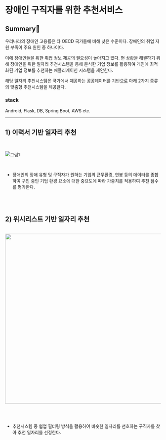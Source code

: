 # 장애인 구직자를 위한 추천서비스
 
## Summary🔎
우리나라의 장애인 고용률은 타 OECD 국가들에 비해 낮은 수준이다. 장애인의 취업 지원 부족이 주요 원인 중 하나이다. 

이에 장애인들을 위한 취업 정보 제공의 필요성이 높아지고 있다. 현 상황을 해결하기 위해 장애인을 위한 일자리 추천시스템을 통해 분석한 기업 정보를 활용하여 개인에 최적화된 기업 정보를 추천하는 애플리케이션 시스템을 제안한다. 

해당 일자리 추천시스템은 국가에서 제공하는 공공데이터를 기반으로 아래 2가지 종류의 맞춤형 추천시스템을 제공한다.

### stack
Android, Flask, DB, Spring Boot, AWS etc.

---

## 1) 이력서 기반 일자리 추천

<br>

![그림1](https://github.com/Jeong-Jisu/job_recommend_server/assets/112859100/8043f35f-e0a3-4f5c-bc86-69a859c30bf3)


<br>


- 장애인의 장애 유형 및 구직자가 원하는 기업의 근무환경, 연봉 등의 데이터를 종합하여 구인 중인 기업 환경 요소에 대한 중요도에 따라 가중치를 적용하여 추천 점수를 평가한다.

<br><br>

## 2) 위시리스트 기반 일자리 추천

<br>

<img src="https://github.com/Jeong-Jisu/job_recommend_server/assets/112859100/c3b9dc38-1af7-4883-8cf0-7153923a6a35" width="600" height="550"/>


<br><br>

- 추천시스템 중 협업 필터링 방식을 활용하여 비슷한 일자리를 선호하는 구직자를 찾아 추천 일자리를 선정한다.

<br>

